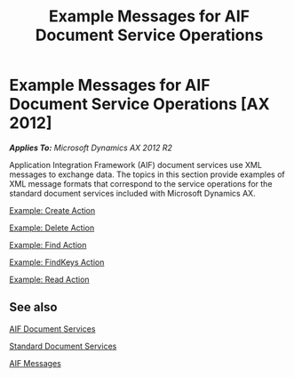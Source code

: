 ﻿---
title: Example Messages for AIF Document Service Operations
TOCTitle: Example Messages for AIF Document Service Operations
ms:assetid: f467a05c-150e-4c7e-bdc1-5fde0b267151
ms:mtpsurl: https://technet.microsoft.com/en-us/library/JJ191598(v=AX.60)
ms:contentKeyID: 48088687
ms.date: 11/07/2012
mtps_version: v=AX.60
---

# Example Messages for AIF Document Service Operations [AX 2012]


_**Applies To:** Microsoft Dynamics AX 2012 R2_

Application Integration Framework (AIF) document services use XML messages to exchange data. The topics in this section provide examples of XML message formats that correspond to the service operations for the standard document services included with Microsoft Dynamics AX.

[Example: Create Action](example-create-action.md)

[Example: Delete Action](example-delete-action.md)

[Example: Find Action](example-find-action.md)

[Example: FindKeys Action](example-findkeys-action.md)

[Example: Read Action](example-read-action.md)

## See also

[AIF Document Services](aif-document-services.md)

[Standard Document Services](standard-document-services.md)

[AIF Messages](aif-messages.md)

